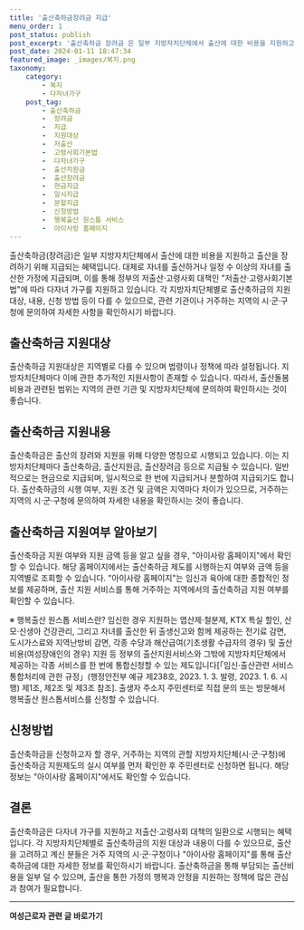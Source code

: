 ```yaml
---
title: '출산축하금장려금 지급'
menu_order: 1
post_status: publish
post_excerpt: '출산축하금 장려금 은 일부 지방자치단체에서 출산에 대한 비용을 지원하고 출산을 장려하기 위해 지급되는 혜택입니다. 대체로 자녀를 출산하거나 일정 수 이상의 자녀를 출산한 가정에 지급되며, 이를 통해 정부의 저출산 고령사회 대책인  저출산 고령사회기본법 에 따라 다자녀 가구를 지원하고 있습니다. 각 지방자치단체별로 출산축하금의 지원 대상, 내용, 신청 방법 등이 다를 수 있으므로, 관련 기관이나 거주하는 지역의 시 군 구청에 문의하여 자세한 사항을 확인하시기 바랍니다.'
post_date: 2024-01-11 18:47:34
featured_image: _images/복지.png
taxonomy:
    category:
        - 복지
        - 다자녀가구
    post_tag:
        - 출산축하금
        -  장려금
        -  지급
        -  지원대상
        -  저출산
        -  고령사회기본법
        -  다자녀가구
        -  출산지원금
        -  출산장려금
        -  현금지급
        -  일시지급
        -  분할지급
        -  신청방법
        -  행복출산 원스톱 서비스
        -  아이사랑 홈페이지
---
```



출산축하금(장려금)은 일부 지방자치단체에서 출산에 대한 비용을 지원하고 출산을 장려하기 위해 지급되는 혜택입니다. 대체로 자녀를 출산하거나 일정 수 이상의 자녀를 출산한 가정에 지급되며, 이를 통해 정부의 저출산·고령사회 대책인 "저출산·고령사회기본법"에 따라 다자녀 가구를 지원하고 있습니다. 각 지방자치단체별로 출산축하금의 지원 대상, 내용, 신청 방법 등이 다를 수 있으므로, 관련 기관이나 거주하는 지역의 시·군·구청에 문의하여 자세한 사항을 확인하시기 바랍니다.

## 출산축하금 지원대상

출산축하금 지원대상은 지역별로 다를 수 있으며 법령이나 정책에 따라 설정됩니다. 지방자치단체마다 이에 관한 추가적인 지원사항이 존재할 수 있습니다. 따라서, 출산돌봄비용과 관련된 범위는 지역의 관련 기관 및 지방자치단체에 문의하여 확인하시는 것이 좋습니다.

## 출산축하금 지원내용

출산축하금은 출산의 장려와 지원을 위해 다양한 명칭으로 시행되고 있습니다. 이는 지방자치단체마다 출산축하금, 출산지원금, 출산장려금 등으로 지급될 수 있습니다. 일반적으로는 현금으로 지급되며, 일시적으로 한 번에 지급되거나 분할하여 지급되기도 합니다. 출산축하금의 시행 여부, 지원 조건 및 금액은 지역마다 차이가 있으므로, 거주하는 지역의 시·군·구청에 문의하여 자세한 내용을 확인하시는 것이 좋습니다.

## 출산축하금 지원여부 알아보기

출산축하금 지원 여부와 지원 금액 등을 알고 싶을 경우, "아이사랑 홈페이지"에서 확인할 수 있습니다. 해당 홈페이지에서는 출산축하금 제도를 시행하는지 여부와 금액 등을 지역별로 조회할 수 있습니다. "아이사랑 홈페이지"는 임신과 육아에 대한 종합적인 정보를 제공하며, 출산 지원 서비스를 통해 거주하는 지역에서의 출산축하금 지원 여부를 확인할 수 있습니다.

※ 행복출산 원스톱 서비스란?
임신한 경우 지원하는 엽산제·철분제, KTX 특실 할인, 산모·신생아 건강관리, 그리고 자녀를 출산한 뒤 출생신고와 함께 제공하는 전기료 감면, 도시가스료와 지역난방비 감면, 각종 수당과 해산급여(기초생활 수급자의 경우) 및 출산비용(여성장애인의 경우) 지원 등 정부의 출산지원서비스와 그밖에 지방자치단체에서 제공하는 각종 서비스를 한 번에 통합신청할 수 있는 제도입니다[「임신·출산관련 서비스 통합처리에 관한 규정」(행정안전부 예규 제238호, 2023. 1. 3. 발령, 2023. 1. 6. 시행) 제1조, 제2조 및 제3조 참조]. 출생자 주소지 주민센터로 직접 문의 또는 방문해서 행복출산 원스톱서비스를 신청할 수 있습니다.

## 신청방법

출산축하금을 신청하고자 할 경우, 거주하는 지역의 관할 지방자치단체(시·군·구청)에 출산축하금 지원제도의 실시 여부를 먼저 확인한 후 주민센터로 신청하면 됩니다. 해당 정보는 "아이사랑 홈페이지"에서도 확인할 수 있습니다.

## 결론

출산축하금은 다자녀 가구를 지원하고 저출산·고령사회 대책의 일환으로 시행되는 혜택입니다. 각 지방자치단체별로 출산축하금의 지원 대상과 내용이 다를 수 있으므로, 출산을 고려하고 계신 분들은 거주 지역의 시·군·구청이나 "아이사랑 홈페이지"를 통해 출산축하금에 대한 자세한 정보를 확인하시기 바랍니다. 출산축하금을 통해 부담되는 출산비용을 일부 덜 수 있으며, 출산을 통한 가정의 행복과 안정을 지원하는 정책에 많은 관심과 참여가 필요합니다.
<!-- wp:separator -->
<hr class="wp-block-separator has-alpha-channel-opacity"/>
<!-- /wp:separator -->

<!-- wp:group {"backgroundColor":"base","layout":{"type":"constrained"}} -->
<div class="wp-block-group has-base-background-color has-background"><!-- wp:paragraph {"align":"center","fontSize":"medium"} -->
<p class="has-text-align-center has-large-font-size"><strong>여성근로자 관련 글 바로가기</strong></p>
<!-- /wp:paragraph -->


<!-- wp:latest-posts
{"categories":[{"id":10991,"count":19,"description":"","link":"https://uknowlaw.com/category/%ec%97%ac%ec%84%b1%ea%b7%bc%eb%a1%9c%ec%9e%90/","name":"여성근로자","slug":"여성근로자","taxonomy":"category","parent":0,"meta":[],"_links":{"self":[{"href":"https://uknowlaw.com/wp-json/wp/v2/categories/10991"}],"collection":[{"href":"https://uknowlaw.com/wp-json/wp/v2/categories"}],"about":[{"href":"https://uknowlaw.com/wp-json/wp/v2/taxonomies/category"}],"wp:post_type":[{"href":"https://uknowlaw.com/wp-json/wp/v2/posts?categories=10991"}],"curies":[{"name":"wp","href":"https://api.w.org/{rel}","templated":true}]}}],"postsToShow":100,"excerptLength":28,"postLayout":"grid","columns":2,"featuredImageAlign":"left","featuredImageSizeSlug":"large","fontSize":"small"} /--></div>
<!-- /wp:group -->